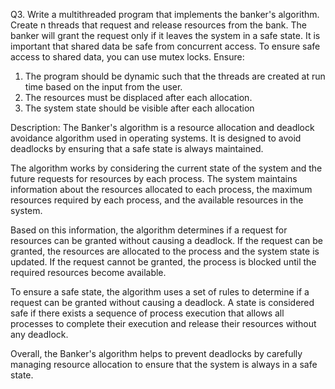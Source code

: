Q3. Write a multithreaded program that implements the banker's algorithm. Create n threads 
that request and release resources from the bank. The banker will grant the request only if it 
leaves the system in a safe state. It is important that shared data be safe from concurrent 
access. To ensure safe access to shared data, you can use mutex locks.
Ensure:
1. The program should be dynamic such that the threads are created at run time based on 
the input from the user. 
2. The resources must be displaced after each allocation. 
3. The system state should be visible after each allocation

Description:
The Banker's algorithm is a resource allocation and deadlock avoidance algorithm used in operating systems. It is designed to avoid deadlocks by ensuring that a safe state is always maintained.

The algorithm works by considering the current state of the system and the future requests for resources by each process. The system maintains information about the resources allocated to each process, the maximum resources required by each process, and the available resources in the system.

Based on this information, the algorithm determines if a request for resources can be granted without causing a deadlock. If the request can be granted, the resources are allocated to the process and the system state is updated. If the request cannot be granted, the process is blocked until the required resources become available.

To ensure a safe state, the algorithm uses a set of rules to determine if a request can be granted without causing a deadlock. A state is considered safe if there exists a sequence of process execution that allows all processes to complete their execution and release their resources without any deadlock.

Overall, the Banker's algorithm helps to prevent deadlocks by carefully managing resource allocation to ensure that the system is always in a safe state.

